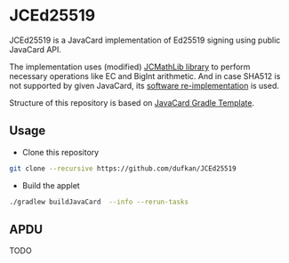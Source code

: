 # JCEd25519

JCEd25519 is a JavaCard implementation of Ed25519 signing using public JavaCard API.

The implementation uses (modified) [JCMathLib library](https://github.com/OpenCryptoProject/JCMathLib) to perform necessary operations like EC and BigInt arithmetic. And in case SHA512 is not supported by given JavaCard, its [software re-implementation](https://www.fi.muni.cz/~xsvenda/jcalgs.html) is used.

Structure of this repository is based on [JavaCard Gradle Template](https://github.com/ph4r05/javacard-gradle-template).

## Usage

- Clone this repository

```bash
git clone --recursive https://github.com/dufkan/JCEd25519
```

- Build the applet

```bash
./gradlew buildJavaCard  --info --rerun-tasks
```

## APDU

TODO
